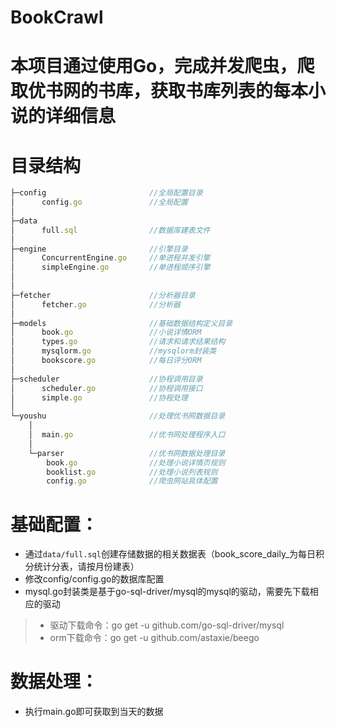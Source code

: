 # BookCrawl

# 本项目通过使用Go，完成并发爬虫，爬取优书网的书库，获取书库列表的每本小说的详细信息

# 目录结构
```js
├─config                       //全局配置目录
│      config.go               //全局配置   
│ 
├─data
│	   full.sql                //数据库建表文件
│
├─engine                       //引擎目录
│      ConcurrentEngine.go	   //单进程并发引擎
│      simpleEngine.go         //单进程顺序引擎
│  
│
├─fetcher	                   //分析器目录
│      fetcher.go	           //分析器
│
├─models	                   //基础数据结构定义目录
│      book.go                 //小说详情ORM
│      types.go                //请求和请求结果结构
│      mysqlorm.go             //mysqlorm封装类
│      bookscore.go            //每日评分ORM
│
├─scheduler                    //协程调用目录
│      scheduler.go            //协程调用接口
│      simple.go               //协程处理
│
└─youshu                       //处理优书网数据目录
    │
    │  main.go                 //优书网处理程序入口
    │
    └─parser                   //优书网数据处理目录
    	book.go                //处理小说详情页规则
    	booklist.go            //处理小说列表规则
    	config.go              //爬虫网站具体配置
```
# 基础配置：
- 通过`data/full.sql`创建存储数据的相关数据表（book_score_daily_为每日积分统计分表，请按月份建表）
- 修改config/config.go的数据库配置
- mysql.go封装类是基于go-sql-driver/mysql的mysql的驱动，需要先下载相应的驱动
>   * 驱动下载命令：go get -u github.com/go-sql-driver/mysql
>   * orm下载命令：go get -u github.com/astaxie/beego

# 数据处理：
- 执行main.go即可获取到当天的数据